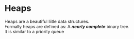 Heaps
=====
Heaps are a beautiful liitle data structures.  
Formally heaps are defined as: A ***nearly complete*** binary tree.  
It is similar to a priority queue
